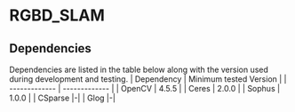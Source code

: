 # RGBD_SLAM


## Dependencies
Dependencies are listed in the table below along with the version used during development and testing.
| Dependency    | Minimum tested Version |
| ------------- | ------------- |
| OpenCV        | 4.5.5  |
| Ceres         | 2.0.0  |
| Sophus        | 1.0.0  |
| CSparse       |-|
| Glog          |-|


